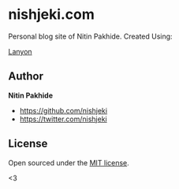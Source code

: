 # nishjeki.com

Personal blog site of Nitin Pakhide.
Created Using:

[Lanyon](https://github.com/poole/lanyon)


## Author

**Nitin Pakhide**
- <https://github.com/nishjeki>
- <https://twitter.com/nishjeki>


## License

Open sourced under the [MIT license](LICENSE.md).

<3
